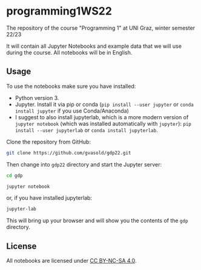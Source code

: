 # programming1WS22
The repository of the course "Programming 1" at UNI Graz, winter semester 22/23

It will contain all Jupyter Notebooks and example data that we will use during the course. All notebooks will be in English.

## Usage

To use the notebooks make sure you have installed:
* Python version 3. 
* Jupyter. Install it via pip or conda (`pip install --user jupyter` or `conda install jupyter` if you use Conda/Anaconda)
* I suggest to also install jupyterlab, which is a more modern version of `jupyter notebook` (which was installed automatically with `jupyter`): 
  `pip install --user jupyterlab` or `conda install jupyterlab`.

Clone the repository from GitHub:

```bash
git clone https://github.com/gvasold/gdp22.git
```

Then change into `gdp22` directory and start the Jupyter server:

```bash
cd gdp
```

```bash
jupyter notebook
```

or, if you have installed jupyterlab:

```bash
jupyter-lab
```

This will bring up your browser and will show you the contents of the `gdp` directory.



## License

All notebooks are licensed under [CC BY-NC-SA 4.0](https://creativecommons.org/licenses/by-nc-sa/4.0).
